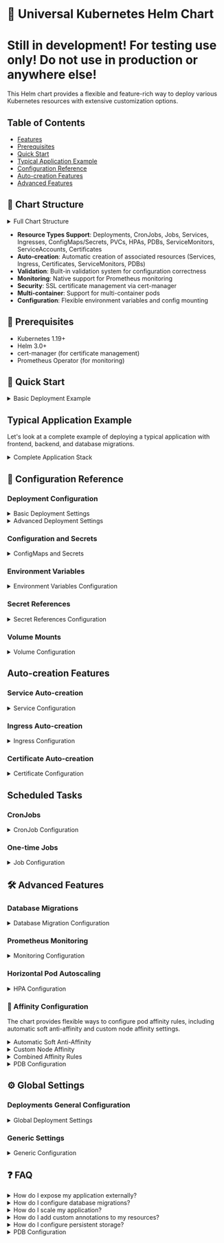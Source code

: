 # 🚀 Universal Kubernetes Helm Chart
# Still in development! For testing use only! Do not use in production or anywhere else!
This Helm chart provides a flexible and feature-rich way to deploy various Kubernetes resources with extensive customization options.

## Table of Contents
- [Features](#features)
- [Prerequisites](#prerequisites)
- [Quick Start](#quick-start)
- [Typical Application Example](#typical-application-example)
- [Configuration Reference](#configuration-reference)
- [Auto-creation Features](#auto-creation-features)
- [Advanced Features](#advanced-features)

## 📑 Chart Structure

<details>
<summary>Full Chart Structure</summary>

```yaml
# Global deployment settings
deploymentsGeneral:
  securityContext: {}      # Pod security context
  nodeSelector: {}         # Node selection constraints
  tolerations: []         # Pod tolerations
  affinity: {}            # Pod affinity rules
  probes: {}              # Default probe configurations
  lifecycle: {}           # Default lifecycle hooks
  autoCreateServiceMonitor: false  # Enable ServiceMonitor creation
  autoCreateSoftAntiAffinity: false  # Enable soft anti-affinity

# Generic settings
generic:
  extraImagePullSecrets: []  # Global image pull secrets
  ingressesGeneral: {}       # Global ingress configurations
  serviceMonitorGeneral: {}  # Global ServiceMonitor settings

# Deployments
deployments:
  deployment-name:
    replicas: 1           # Number of pod replicas
    containers:           # Container configurations
      container-name:
        image: nginx      # Container image
        imageTag: latest  # Image tag
        ports:           # Container ports
          portName:
            containerPort: 80
            protocol: TCP
        resources: {}     # Resource requests and limits
        probes: {}       # Container probes
        env: []          # Environment variables
        envFrom: []      # Environment from ConfigMaps/Secrets
        volumeMounts: [] # Volume mounts
        lifecycle: {}    # Container lifecycle hooks
        command: []      # Container command
        args: []         # Command arguments
        securityContext: {} # Container security context
    
    # Deployment features
    autoCreateService: false        # Create Service automatically
    autoCreateIngress: false        # Create Ingress automatically
    autoCreateServiceMonitor: false # Create ServiceMonitor
    autoCreatePdb: false           # Create PDB
    autoCreateCertificate: false   # Create Certificate
    autoCreateServiceAccount: false # Create ServiceAccount
    autoCreateSoftAntiAffinity: false # Enable soft anti-affinity
    
    # Additional configurations
    serviceType: ClusterIP    # Service type when autoCreateService is true
    ingress: {}              # Ingress configuration
    certificate: {}          # Certificate configuration
    serviceMonitor: {}       # ServiceMonitor configuration
    pdbConfig: {}           # PDB configuration
    serviceAccount: {}       # ServiceAccount configuration
    
    # Scaling and availability
    hpa:                     # HPA configuration
      minReplicas: 1
      maxReplicas: 10
      metrics: []
    
    # Database migrations
    migrations:
      enabled: false
      args: []
      backoffLimit: 1
    
    # Resources
    volumes: []             # Pod volumes
    nodeSelector: {}        # Node selection
    tolerations: []        # Pod tolerations
    affinity: {}           # Pod affinity rules
    annotations: {}        # Deployment annotations
    podAnnotations: {}     # Pod annotations

# CronJobs
cronJobs:
  cronjob-name:
    schedule: "* * * * *"
    timezone: ""
    successfulJobsHistoryLimit: 3
    failedJobsHistoryLimit: 1
    concurrencyPolicy: Allow
    containers: {}     # Same structure as deployment containers
    volumes: []
    nodeSelector: {}
    tolerations: []
    affinity: {}

# One-time Jobs
jobs:
  job-name:
    activeDeadlineSeconds: null
    backoffLimit: 6
    containers: {}     # Same structure as deployment containers
    volumes: []
    nodeSelector: {}
    tolerations: []
    affinity: {}

# Configurations
configs:
  config-name:
    type: configMap    # or "secret"
    data: {}          # Key-value pairs

# Standalone Services
services:
  service-name:
    type: ClusterIP
    ports:
      - name: http
        port: 80
        targetPort: 80
        protocol: TCP

# PersistentVolumeClaims
persistentVolumeClaims:
  pvc-name:
    accessModes: []
    storageClassName: ""
    size: 1Gi

# Standalone Ingresses
ingresses:
  ingress-name:
    annotations: {}
    ingressClassName: ""
    tls: []
    hosts: []
```
</details>

- **Resource Types Support**: Deployments, CronJobs, Jobs, Services, Ingresses, ConfigMaps/Secrets, PVCs, HPAs, PDBs, ServiceMonitors, ServiceAccounts, Certificates
- **Auto-creation**: Automatic creation of associated resources (Services, Ingress, Certificates, ServiceMonitors, PDBs)
- **Validation**: Built-in validation system for configuration correctness
- **Monitoring**: Native support for Prometheus monitoring
- **Security**: SSL certificate management via cert-manager
- **Multi-container**: Support for multi-container pods
- **Configuration**: Flexible environment variables and config mounting

## 🔧 Prerequisites

- Kubernetes 1.19+
- Helm 3.0+
- cert-manager (for certificate management)
- Prometheus Operator (for monitoring)

## 🚀 Quick Start

<details>
<summary>Basic Deployment Example</summary>

```yaml
deployments:
  my-app:
    replicas: 2
    autoCreateService: true
    containers:
      main:
        image: my-app
        imageTag: v1.0.0
        ports:
          http:
            containerPort: 8080
```
</details>

## Typical Application Example

Let's look at a complete example of deploying a typical application with frontend, backend, and database migrations.

<details>
<summary>Complete Application Stack</summary>

```yaml
# Global configurations
deploymentsGeneral:
  securityContext:
    runAsNonRoot: true
    runAsUser: 1000
  probes:
    livenessProbe:
      httpGet:
        path: /health
        port: http
      initialDelaySeconds: 30
    readinessProbe:
      httpGet:
        path: /ready
        port: http
      initialDelaySeconds: 5

# ConfigMaps and Secrets
configs:
  app-config:
    type: configMap
    data:
      config.yaml: |
        environment: production
        log_level: info
        redis:
          host: redis-master
          port: 6379
        features:
          metrics: true
          tracing: true
      nginx.conf: |
        worker_processes auto;
        events {
          worker_connections 1024;
        }
  app-secrets:
    type: secret
    data:
      DB_PASSWORD: "your-db-password"
      API_KEY: "your-api-key"
      REDIS_PASSWORD: "redis-password"
secretRefs:
  db-secrets:
    - name: DB_PASSWORD_SHARED
      secretKeyRef:
        name: database-creds
        key: password
    - name: DB_USER_SHARED
      secretKeyRef:
        name: database-creds
        key: username
# Redis service for caching
deployments:
  redis:
    replicas: 1
    autoCreateService: true
    autoCreatePdb: true
    pdbConfig:
      minAvailable: 1
    containers:
      main:
        image: redis
        imageTag: "6.2-alpine"
        ports:
          redis:
            containerPort: 6379
        resources:
          requests:
            cpu: 100m
            memory: 128Mi
          limits:
            cpu: 200m
            memory: 256Mi
        volumeMounts:
          - name: redis-data
            mountPath: /data
    volumes:
      - name: redis-data
        persistentVolumeClaim:
          claimName: redis-data

# Backend API service
  backend-api:
    replicas: 3
    autoCreateService: true
    autoCreateIngress: true
    autoCreateServiceMonitor: true
    autoCreateSoftAntiAffinity: true
    migrations:
      enabled: true
      args:
        - "migrate"
        - "up"
      backoffLimit: 3
    containers:
      main:
        image: backend-api
        imageTag: v1.0.0
        ports:
          http:
            containerPort: 8080
          metrics:
            containerPort: 9090
        env:
          - name: DB_PASSWORD
            valueFrom:
              secretKeyRef:
                name: app-secrets
                key: DB_PASSWORD
          - name: REDIS_HOST
            value: redis
          - name: REDIS_PASSWORD
            valueFrom:
              secretKeyRef:
                name: app-secrets
                key: REDIS_PASSWORD
        secretRefs:
          - db-secrets        
        resources:
          requests:
            cpu: 100m
            memory: 256Mi
          limits:
            cpu: 500m
            memory: 512Mi
        volumeMounts:
          - name: tmp-data
            mountPath: /tmp
    volumes:
      - name: tmp-data
        emptyDir: {}
    ingress:
      annotations:
        nginx.ingress.kubernetes.io/proxy-body-size: "10m"
      hosts:
        - host: api.example.com
          paths:
            - path: /
              pathType: Prefix
    hpa:
      minReplicas: 3
      maxReplicas: 10
      metrics:
        - type: Resource
          resource:
            name: cpu
            target:
              type: Utilization
              averageUtilization: 80
    serviceMonitor:
      endpoints:
        - port: metrics
          interval: 15s

  # Frontend application
  frontend:
    replicas: 2
    autoCreateService: true
    autoCreateIngress: true
    autoCreateCertificate: true
    autoCreateSoftAntiAffinity: true
    containers:
      main:
        image: frontend
        imageTag: v1.0.0
        ports:
          http:
            containerPort: 80
        env:
          - name: API_URL
            value: https://api.example.com
          - name: NODE_ENV
            value: production
        resources:
          requests:
            cpu: 50m
            memory: 128Mi
          limits:
            cpu: 200m
            memory: 256Mi
        volumeMounts:
          - name: nginx-config
            mountPath: /etc/nginx/nginx.conf
            subPath: nginx.conf
    volumes:
      - name: nginx-config
        configMap:
          name: app-config
    ingress:
      annotations:
        nginx.ingress.kubernetes.io/proxy-body-size: "10m"
      hosts:
        - host: app.example.com
          paths:
            - path: /
              pathType: Prefix
      ingressClassName: nginx
    certificate:
      clusterIssuer: letsencrypt-prod
```
</details>

## 📖 Configuration Reference

### Deployment Configuration

<details>
<summary>Basic Deployment Settings</summary>

```yaml
deployments:
  my-deployment:
    replicas: 2                    # Number of replicas
    autoCreateService: true        # Automatically create a service
    autoCreateIngress: true        # Automatically create an ingress
    autoCreateServiceMonitor: true # Create Prometheus ServiceMonitor
    containers:
      main:
        image: myapp              # Container image
        imageTag: v1.0.0          # Image tag
        ports:
          http:
            containerPort: 8080   # Container port
```
</details>

<details>
<summary>Advanced Deployment Settings</summary>

```yaml
deployments:
  my-deployment:
    # Migration configuration
    migrations:
      enabled: true
      args:
        - "migrate"
        - "up"
      backoffLimit: 3

    # HPA configuration
    hpa:
      minReplicas: 2
      maxReplicas: 10
      metrics:
        - type: Resource
          resource:
            name: cpu
            target:
              type: Utilization
              averageUtilization: 80

    # PDB configuration
    autoCreatePdb: true
    pdbConfig:
      minAvailable: 1

    # Container configuration
    containers:
      main:
        resources:
          requests:
            cpu: 100m
            memory: 256Mi
          limits:
            cpu: 500m
            memory: 512Mi
        probes:
          livenessProbe:
            httpGet:
              path: /health
              port: http
            initialDelaySeconds: 30
          readinessProbe:
            httpGet:
              path: /ready
              port: http
            initialDelaySeconds: 5
```
</details>

### Configuration and Secrets

<details>
<summary>ConfigMaps and Secrets</summary>

```yaml
configs:
  app-config:
    type: configMap
    data:
      config.yaml: |
        key1: value1
        key2: value2

  app-secrets:
    type: secret
    data:
      API_KEY: "secret-key"
      DB_PASSWORD: "db-password"
```
</details>

### Environment Variables

<details>
<summary>Environment Variables Configuration</summary>

```yaml
containers:
  main:
    env:
      # Direct value
      - name: ENVIRONMENT
        value: "production"
      
      # From ConfigMap
      - name: CONFIG_KEY
        valueFrom:
          configMapKeyRef:
            name: app-config
            key: config_key
      
      # From Secret
      - name: API_KEY
        valueFrom:
          secretKeyRef:
            name: app-secrets
            key: API_KEY

    # Load all values from ConfigMap/Secret
    envFrom:
      - type: configMap
        configName: app-config
      - type: secret
        configName: app-secrets
```
</details>

### Secret References

<details>
<summary>Secret References Configuration</summary>

First, define your secret reference groups in the `secretRefs` section:

```yaml
secretRefs:
  shared-secrets:  # Group name for common secrets
    - name: S3_SECRET  # Environment variable name
      secretKeyRef:
        name: passwords  # Secret resource name
        key: s3-secret-key  # Key in the secret
    - name: OPENSEARCH_PASSWORD
      secretKeyRef:
        name: passwords
        key: opensearch-password
  
  db-secrets:  # Another group for database credentials
    - name: DB_PASSWORD
      secretKeyRef:
        name: database-creds
        key: password
    - name: DB_USER
      secretKeyRef:
        name: database-creds
        key: username
```

Then reference these groups in your container configuration:

```yaml
deployments:
  backend-api:
    containers:
      main:
        secretRefs:
          - shared-secrets  # Reference the secret group
          - db-secrets     # Can use multiple groups
```

This will automatically expand to individual environment variables in the deployment:

```yaml
containers:
  - name: main
    env:
      - name: S3_SECRET
        valueFrom:
          secretKeyRef:
            name: passwords
            key: s3-secret-key
      - name: OPENSEARCH_PASSWORD
        valueFrom:
          secretKeyRef:
            name: passwords
            key: opensearch-password
      - name: DB_PASSWORD
        valueFrom:
          secretKeyRef:
            name: database-creds
            key: password
      - name: DB_USER
        valueFrom:
          secretKeyRef:
            name: database-creds
            key: username
```

#### Benefits

- **DRY (Don't Repeat Yourself)**: Define secret references once and reuse them across multiple deployments
- **Maintainability**: Update secret references in one place
- **Grouping**: Organize secrets logically by their purpose or application component
- **Flexibility**: Mix and match secret groups as needed for each container

#### Usage Tips

1. Group secrets logically (e.g., database credentials, API keys, shared secrets)
2. Use descriptive group names that indicate the purpose of the secrets
3. You can combine `secretRefs` with regular `env` entries in your container configuration
4. Multiple containers can reference the same secret groups

#### Example with Multiple Features

```yaml
secretRefs:
  shared-secrets:
    - name: S3_SECRET
      secretKeyRef:
        name: passwords
        key: s3-secret-key
    - name: API_KEY
      secretKeyRef:
        name: passwords
        key: api-key

deployments:
  backend-api:
    containers:
      main:
        image: backend-api
        imageTag: v1.0.0
        ports:
          http:
            containerPort: 8080
        secretRefs:
          - shared-secrets
        env:
          - name: ADDITIONAL_VAR
            value: "custom-value"
          - name: CUSTOM_SECRET
            valueFrom:
              secretKeyRef:
                name: custom-secrets
                key: special-key
```

</details>

### Volume Mounts

<details>
<summary>Volume Configuration</summary>

```yaml
deployments:
  my-deployment:
    containers:
      main:
        volumeMounts:
          - name: config-volume
            mountPath: /config
            readOnly: true
          - name: data-volume
            mountPath: /data
    
    volumes:
      - name: config-volume
        configMap:
          name: app-config
      - name: data-volume
        persistentVolumeClaim:
          claimName: data-pvc
```
</details>

## Auto-creation Features

### Service Auto-creation

<details>
<summary>Service Configuration</summary>

```yaml
deployments:
  my-deployment:
    autoCreateService: true
    containers:
      main:
        ports:
          http:
            containerPort: 8080
          https:
            containerPort: 8443
```
</details>

### Ingress Auto-creation

<details>
<summary>Ingress Configuration</summary>

```yaml
deployments:
  my-deployment:
    autoCreateIngress: true
    ingress:
      hosts:
        - host: myapp.example.com
          paths:
            - path: /
              pathType: Prefix
      annotations:
        nginx.ingress.kubernetes.io/proxy-body-size: "50m"
```
</details>

### Certificate Auto-creation

<details>
<summary>Certificate Configuration</summary>

```yaml
deployments:
  my-deployment:
    autoCreateCertificate: true
    certificate:
      clusterIssuer: letsencrypt-prod
    ingress:
      hosts:
        - host: myapp.example.com
          paths:
            - path: /
              pathType: Prefix
```
</details>

## Scheduled Tasks

### CronJobs

<details>
<summary>CronJob Configuration</summary>

```yaml
cronJobs:
  backup-job:
    schedule: "0 0 * * *"  # Run daily at midnight
    timezone: "UTC"        # Timezone for the schedule
    successfulJobsHistoryLimit: 3
    failedJobsHistoryLimit: 1
    concurrencyPolicy: Forbid
    containers:
      main:
        image: backup-tool
        imageTag: v1.0.0
        env:
          - name: BACKUP_PATH
            value: "/backup"
          - name: AWS_ACCESS_KEY_ID
            valueFrom:
              secretKeyRef:
                name: backup-secrets
                key: aws-key
        resources:
          requests:
            cpu: 100m
            memory: 128Mi
          limits:
            cpu: 200m
            memory: 256Mi
    volumes:
      - name: backup-volume
        persistentVolumeClaim:
          claimName: backup-pvc
```
</details>

### One-time Jobs

<details>
<summary>Job Configuration</summary>

```yaml
jobs:
  data-import:
    activeDeadlineSeconds: 3600
    backoffLimit: 3
    # Run job on specific nodes
    nodeSelector:
      job-type: batch
    containers:
      main:
        image: data-import
        imageTag: v1.0.0
        command: ["python", "/app/import.py"]
        args: ["--mode", "full"]
        env:
          - name: INPUT_FILE
            value: "/data/input.csv"
          - name: DB_CONNECTION
            valueFrom:
              secretKeyRef:
                name: db-secrets
                key: connection-string
        resources:
          requests:
            cpu: 200m
            memory: 256Mi
          limits:
            cpu: 500m
            memory: 512Mi
        volumeMounts:
          - name: import-data
            mountPath: /data
    volumes:
      - name: import-data
        persistentVolumeClaim:
          claimName: import-pvc
```
</details>

## 🛠️ Advanced Features

### Database Migrations

<details>
<summary>Database Migration Configuration</summary>

```yaml
deployments:
  my-app:
    migrations:
      enabled: true
      args:
        - "migrate"
        - "up"
      backoffLimit: 3
    containers:
      main:
        image: myapp
        imageTag: v1.0.0
        env:
          - name: DB_PASSWORD
            valueFrom:
              secretKeyRef:
                name: app-secrets
                key: DB_PASSWORD
```
</details>

### Prometheus Monitoring

<details>
<summary>Monitoring Configuration</summary>
The serviceMonitor section is optional, if not specified the following logic will be used:
- First, a port named "http-metrics" is searched among all containers
- If no such port is found, the first available port from the first container is taken

The default Prometheus interval and timeout will be used, /metrics as the path.
```yaml
deployments:
  my-app:
    autoCreateServiceMonitor: true
    containers:
      main:
        ports:
          http-metrics:
            containerPort: 9090
    serviceMonitor:
      endpoints:
        - port: http-metrics
          interval: 15s
```
OR if you only have one endpoint
```yaml
serviceMonitor:
  path: /metrics
  interval: 30s
  scrapeTimeout: 10s
```
</details>

### Horizontal Pod Autoscaling

<details>
<summary>HPA Configuration</summary>

```yaml
deployments:
  my-app:
    hpa:
      minReplicas: 2
      maxReplicas: 10
      metrics:
        - type: Resource
          resource:
            name: cpu
            target:
              type: Utilization
              averageUtilization: 80
```
</details>

### 🎯 Affinity Configuration

The chart provides flexible ways to configure pod affinity rules, including automatic soft anti-affinity and custom node affinity settings.

<details>
<summary>Automatic Soft Anti-Affinity</summary>

Enable automatic soft anti-affinity to spread pods across nodes:

```yaml
deployments:
  my-app:
    autoCreateSoftAntiAffinity: true
```

This will automatically create a podAntiAffinity rule that attempts to schedule pods on different nodes with a preferred (soft) constraint.
</details>

<details>
<summary>Custom Node Affinity</summary>

Configure custom node affinity rules for specific node selection:

```yaml
deployments:
  my-app:
    nodeSelector:
      node-type: worker
      kubernetes.io/os: linux
    
    affinity:
      nodeAffinity:
        requiredDuringSchedulingIgnoredDuringExecution:
          nodeSelectorTerms:
            - matchExpressions:
                - key: kubernetes.io/instance-type
                  operator: In
                  values:
                    - m5.large
                    - m5.xlarge
        preferredDuringSchedulingIgnoredDuringExecution:
          - weight: 100
            preference:
              matchExpressions:
                - key: node-role
                  operator: In
                  values:
                    - worker
```
</details>

<details>
<summary>Combined Affinity Rules</summary>

You can combine different types of affinity rules:

```yaml
deployments:
  my-app:
    autoCreateSoftAntiAffinity: true
    affinity:
      nodeAffinity:
        requiredDuringSchedulingIgnoredDuringExecution:
          nodeSelectorTerms:
            - matchExpressions:
                - key: node-type
                  operator: In
                  values:
                    - worker
      podAffinity:
        preferredDuringSchedulingIgnoredDuringExecution:
          - weight: 100
            podAffinityTerm:
              labelSelector:
                matchLabels:
                  app.kubernetes.io/name: cache
              topologyKey: kubernetes.io/hostname
```

Note: When `autoCreateSoftAntiAffinity` is enabled along with custom pod anti-affinity rules, both will be merged in the final configuration.
</details>

<details>
<summary>PDB Configuration</summary>

```yaml
deployments:
  my-app:
    autoCreatePdb: true
    pdbConfig:
      minAvailable: 1
      # or
      maxUnavailable: 1
```
</details>

## ⚙️ Global Settings

### Deployments General Configuration

<details>
<summary>Global Deployment Settings</summary>

The `deploymentsGeneral` section allows you to set default configurations that will be applied to all deployments:

```yaml
deploymentsGeneral:
  # Default security context for all pods
  securityContext:
    runAsNonRoot: true
    runAsUser: 1000
    fsGroup: 2000

  # Default node selection
  nodeSelector:
    kubernetes.io/os: linux
    node-type: application

  # Default tolerations
  tolerations:
    - key: "node-role"
      operator: "Equal"
      value: "infrastructure"
      effect: "NoSchedule"

  # Default probes configuration
  probes:
    livenessProbe:
      httpGet:
        path: /health
        port: http
      initialDelaySeconds: 30
      periodSeconds: 10
    readinessProbe:
      httpGet:
        path: /ready
        port: http
      initialDelaySeconds: 5
      periodSeconds: 10
    startupProbe:
      httpGet:
        path: /startup
        port: http
      failureThreshold: 30
      periodSeconds: 10

  # Default affinity rules
  affinity:
    podAntiAffinity:
      preferredDuringSchedulingIgnoredDuringExecution:
        - weight: 100
          podAffinityTerm:
            topologyKey: "kubernetes.io/hostname"

  # Default lifecycle hooks
  lifecycle:
    preStop:
      exec:
        command: ["/bin/sh", "-c", "sleep 10"]
```

Each deployment can override these settings with its own configuration.
</details>

### Generic Settings

<details>
<summary>Generic Configuration</summary>

The `generic` section contains global settings that affect multiple resource types:

```yaml
generic:
  # Global image pull secrets
  extraImagePullSecrets:
    - name: registry-secret
    - name: private-registry

  # Ingress default settings
  ingressesGeneral:
    annotations:
      nginx.ingress.kubernetes.io/proxy-body-size: "10m"
    domain: example.com
    ingressClassName: nginx

  # Service monitor defaults
  serviceMonitorGeneral:
    labels:
      prometheus: kube-prometheus
    interval: 30s
    scrapeTimeout: 15s
```
</details>

## ❓ FAQ

<details>
<summary>How do I expose my application externally?</summary>

Use autoCreateIngress with appropriate host configuration:
```yaml
deployments:
  my-app:
    autoCreateIngress: true
    autoCreateCertificate: true  # If you need HTTPS
    ingress:
      hosts:
        - host: myapp.example.com
          paths:
            - path: /
              pathType: Prefix
```
Or use a subdomain in cases where a global domain has been provided.
```yaml
generic:
  ingressesGeneral:
    domain: example.com
    ingressClassName: alb

deployments:
  myapp:
    autoCreateIngress: true
    ingress:
      hosts:
        - subdomain: api  # Will be api.example.com
          paths:
            - path: /
              pathType: Prefix

deployments:
  myapp2:
    autoCreateIngress: true
    ingress:
      hosts:
        - host: custom.domain.com  # An explicitly specified host takes precedence.
          paths:
            - path: /
              pathType: Prefix
        - host: ""  # Will use global domain.
          paths:
            - path: /
              pathType: Prefix
        - subdomain: api  # Will be api.example.com
          paths:
            - path: /
              pathType: Prefix
```
</details>

<details>
<summary>How do I configure database migrations?</summary>

Enable migrations in your deployment:
```yaml
deployments:
  my-app:
    migrations:
      enabled: true
      args:
        - "migrate"
        - "up"
      backoffLimit: 3
```
</details>

<details>
<summary>How do I scale my application?</summary>

Use HPA configuration:
```yaml
deployments:
  my-app:
    hpa:
      minReplicas: 2
      maxReplicas: 10
      metrics:
        - type: Resource
          resource:
            name: cpu
            target:
              type: Utilization
              averageUtilization: 80
```
</details>

<details>
<summary>How do I add custom annotations to my resources?</summary>

Add annotations under the specific resource:
```yaml
deployments:
  my-app:
    annotations:
      custom.annotation/value: "my-value"
    podAnnotations:
      custom.pod/value: "pod-value"
```
</details>

<details>
<summary>How do I configure persistent storage?</summary>

Create PVC and add volume configuration:
```yaml
persistentVolumeClaims:
  data-storage:
    accessModes:
      - ReadWriteOnce
    size: 10Gi

deployments:
  my-app:
    volumes:
      - name: data
        persistentVolumeClaim:
          claimName: data-storage
    containers:
      main:
        volumeMounts:
          - name: data
            mountPath: /data
```
</details>


<details>
<summary>PDB Configuration</summary>

```yaml
deployments:
  my-app:
    autoCreatePdb: true
    pdbConfig:
      minAvailable: 1
      # or
      maxUnavailable: 1
```
</details>